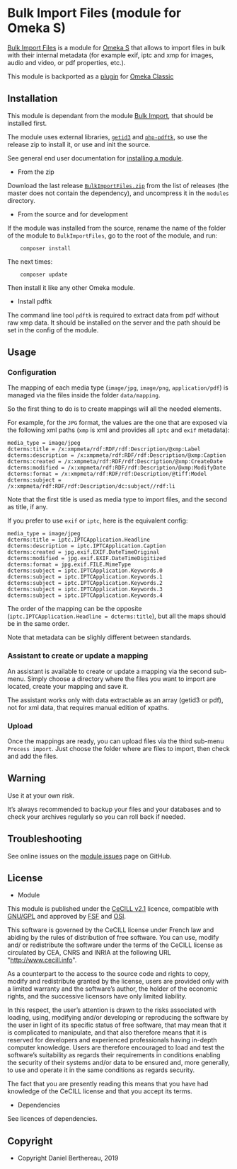Bulk Import Files (module for Omeka S)
======================================

[Bulk Import Files] is a module for [Omeka S] that allows to import files in
bulk with their internal metadata (for example exif, iptc and xmp for images,
audio and video, or pdf properties, etc.).

This module is backported as a [plugin] for [Omeka Classic]


Installation
------------

This module is dependant from the module [Bulk Import], that should be
installed first.

The module uses external libraries, [`getid3`] and [`php-pdftk`], so use the
release zip to install it, or use and init the source.

See general end user documentation for [installing a module].

* From the zip

Download the last release [`BulkImportFiles.zip`] from the list of releases (the
master does not contain the dependency), and uncompress it in the `modules`
directory.

* From the source and for development

If the module was installed from the source, rename the name of the folder of
the module to `BulkImportFiles`, go to the root of the module, and run:

```
    composer install
```

The next times:

```
    composer update
```

Then install it like any other Omeka module.

* Install pdftk

The command line tool `pdftk` is required to extract data from pdf without raw
xmp data. It should be installed on the server and the path should be set in the
config of the module.


Usage
-----

### Configuration

The mapping of each media type (`image/jpg`, `image/png`, `application/pdf`) is
managed via the files inside the folder `data/mapping`.

So the first thing to do is to create mappings will all the needed elements.

For example, for the `JPG` format, the values are the one that are exposed via
the following xml paths (`xmp` is xml and provides all `iptc` and `exif` metadata):

```
media_type = image/jpeg
dcterms:title = /x:xmpmeta/rdf:RDF/rdf:Description/@xmp:Label
dcterms:description = /x:xmpmeta/rdf:RDF/rdf:Description/@xmp:Caption
dcterms:created = /x:xmpmeta/rdf:RDF/rdf:Description/@xmp:CreateDate
dcterms:modified = /x:xmpmeta/rdf:RDF/rdf:Description/@xmp:ModifyDate
dcterms:format = /x:xmpmeta/rdf:RDF/rdf:Description/@tiff:Model
dcterms:subject = /x:xmpmeta/rdf:RDF/rdf:Description/dc:subject//rdf:li
```

Note that the first title is used as media type to import files, and the second
as title, if any.

If you prefer to use `exif` or `iptc`, here is the equivalent config:

```
media_type = image/jpeg
dcterms:title = iptc.IPTCApplication.Headline
dcterms:description = iptc.IPTCApplication.Caption
dcterms:created = jpg.exif.EXIF.DateTimeOriginal
dcterms:modified = jpg.exif.EXIF.DateTimeDigitized
dcterms:format = jpg.exif.FILE.MimeType
dcterms:subject = iptc.IPTCApplication.Keywords.0
dcterms:subject = iptc.IPTCApplication.Keywords.1
dcterms:subject = iptc.IPTCApplication.Keywords.2
dcterms:subject = iptc.IPTCApplication.Keywords.3
dcterms:subject = iptc.IPTCApplication.Keywords.4
```

The order of the mapping can be the opposite (`iptc.IPTCApplication.Headline = dcterms:title`),
but all the maps should be in the same order.

Note that metadata can be slighly different between standards.

### Assistant to create or update a mapping

An assistant is available to create or update a mapping via the second
sub-menu. Simply choose a directory where the files you want to import are
located, create your mapping and save it.

The assistant works only with data extractable as an array (getid3 or pdf), not
for xml data, that requires manual edition of xpaths.

### Upload

Once the mappings are ready, you can upload files via the third sub-menu
`Process import`. Just choose the folder where are files to import, then check
and add the files.


Warning
-------

Use it at your own risk.

It’s always recommended to backup your files and your databases and to check
your archives regularly so you can roll back if needed.


Troubleshooting
---------------

See online issues on the [module issues] page on GitHub.


License
-------

* Module

This module is published under the [CeCILL v2.1] licence, compatible with
[GNU/GPL] and approved by [FSF] and [OSI].

This software is governed by the CeCILL license under French law and abiding by
the rules of distribution of free software. You can use, modify and/ or
redistribute the software under the terms of the CeCILL license as circulated by
CEA, CNRS and INRIA at the following URL "http://www.cecill.info".

As a counterpart to the access to the source code and rights to copy, modify and
redistribute granted by the license, users are provided only with a limited
warranty and the software’s author, the holder of the economic rights, and the
successive licensors have only limited liability.

In this respect, the user’s attention is drawn to the risks associated with
loading, using, modifying and/or developing or reproducing the software by the
user in light of its specific status of free software, that may mean that it is
complicated to manipulate, and that also therefore means that it is reserved for
developers and experienced professionals having in-depth computer knowledge.
Users are therefore encouraged to load and test the software’s suitability as
regards their requirements in conditions enabling the security of their systems
and/or data to be ensured and, more generally, to use and operate it in the same
conditions as regards security.

The fact that you are presently reading this means that you have had knowledge
of the CeCILL license and that you accept its terms.

* Dependencies

See licences of dependencies.


Copyright
---------

* Copyright Daniel Berthereau, 2019


[Bulk Import Files]: https://github.com/Daniel-KM/Omeka-S-module-BulkImportFiles
[Omeka S]: https://omeka.org/s
[Omeka Classic]: https://omeka.org/classic
[plugin]: https://github.com/Daniel-KM/Omeka-plugin-BulkImportFiles
[`getid3`]: https://getid3.org
[`php-pdftk`]: https://github.com/mikehaertl/php-pdftk
[`pdftk`]: https://www.pdflabs.com/tools/pdftk-the-pdf-toolkit
[`BulkImportFiles.zip`]: https://github.com/Daniel-KM/Omeka-S-module-BulkImportFiles/releases
[Bulk Import]: https://github.com/Daniel-KM/Omeka-S-module-BulkImport
[installing a module]: http://dev.omeka.org/docs/s/user-manual/modules/#installing-modules
[module issues]: https://github.com/Daniel-KM/Omeka-S-module-BulkImportFiles/issues
[CeCILL v2.1]: https://www.cecill.info/licences/Licence_CeCILL_V2.1-en.html
[GNU/GPL]: https://www.gnu.org/licenses/gpl-3.0.html
[FSF]: https://www.fsf.org
[OSI]: http://opensource.org
[Daniel-KM]: https://github.com/Daniel-KM "Daniel Berthereau"
